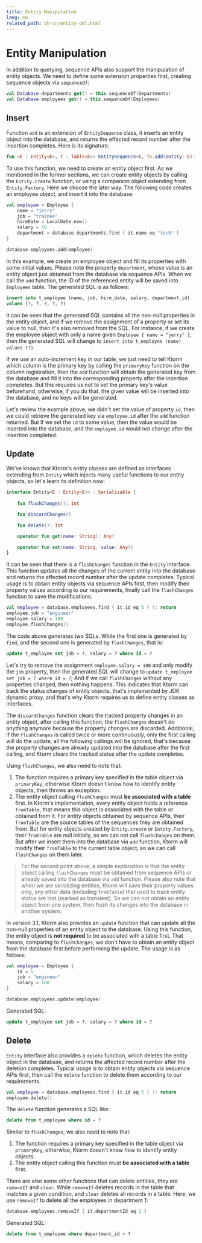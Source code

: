 ```yaml
---
title: Entity Manipulation
lang: en
related_path: zh-cn/entity-dml.html
---
```


# Entity Manipulation

In addition to querying, sequence APIs also support the manipulation of entity objects. We need to define some extension properties first, creating sequence objects via `sequenceOf`: 

```kotlin
val Database.departments get() = this.sequenceOf(Departments)
val Database.employees get() = this.sequenceOf(Employees)
```

## Insert

Function `add` is an extension of `EntitySequence` class, it inserts an entity object into the database, and returns the effected record number after the insertion completes. Here is its signature: 

```kotlin
fun <E : Entity<E>, T : Table<E>> EntitySequence<E, T>.add(entity: E): Int
```

To use this function, we need to create an entity object first. As we mentioned in the former sections, we can create entity objects by calling the `Entity.create` function, or using a companion object extending from `Entity.Factory`. Here we choose the later way. The following code creates an employee object, and insert it into the database: 

```kotlin
val employee = Employee {
    name = "jerry"
    job = "trainee"
    hireDate = LocalDate.now()
    salary = 50
    department = database.departments.find { it.name eq "tech" }
}

database.employees.add(employee)
```

In this example, we create an employee object and fill its properties with some initial values. Please note the property  `department`, whose value is an entity object just obtained from the database via sequence APIs. When we call the `add` function, the ID of the referenced entity will be saved into `Employees` table. The generated SQL is as follows: 

```sql
insert into t_employee (name, job, hire_date, salary, department_id) 
values (?, ?, ?, ?, ?) 
```

It can be seen that the generated SQL contains all the non-null properties in the entity object, and if we remove the assignment of a property or set its value to null, then it's also removed from the SQL. For instance, if we create the employee object with only a name given `Employee { name = "jerry" }`, then the generated SQL will change to `insert into t_employee (name) values (?)`. 

If we use an auto-increment key in our table, we just need to tell Ktorm which column is the primary key by calling the `primaryKey` function on the column registration, then the `add` function will obtain the generated key from the database and fill it into the corresponding property after the insertion completes. But this requires us not to set the primary key's value beforehand, otherwise, if you do that, the given value will be inserted into the database, and no keys will be generated. 

Let's review the example above, we didn't set the value of property `id`, then we could retrieve the generated key via `employee.id` after the `add` function returned. But if we set the `id` to some value, then the value would be inserted into the database, and the `employee.id` would not change after the insertion completed.

## Update

We've known that Ktorm's entity classes are defined as interfaces extending from `Entity` which injects many useful functions to our entity objects, so let's learn its definition now: 

```kotlin
interface Entity<E : Entity<E>> : Serializable {
    
    fun flushChanges(): Int

    fun discardChanges()

    fun delete(): Int

    operator fun get(name: String): Any?

    operator fun set(name: String, value: Any?)
}
```

It can be seen that there is a `flushChanges` function in the `Entity` interface. This function updates all the changes of the current entity into the database and returns the affected record number after the update completes. Typical usage is to obtain entity objects via sequence APIs first, then modify their property values according to our requirements, finally call the `flushChanges` function to save the modifications. 

```kotlin
val employee = database.employees.find { it.id eq 5 } ?: return
employee.job = "engineer"
employee.salary = 100
employee.flushChanges()
```

The code above generates two SQLs. While the first one is generated by `find`, and the second one is generated by `flushChanges`, that is: 

```sql
update t_employee set job = ?, salary = ? where id = ? 
```

Let's try to remove the assignment `employee.salary = 100` and only modify the `job` property, then the generated SQL will change to `update t_employee set job = ? where id = ?`; And if we call `flushChanges` without any properties changed, then nothing happens. This indicates that Ktorm can track the status changes of entity objects, that's implemented by JDK dynamic proxy, and that's why Ktorm requires us to define entity classes as interfaces. 

The `discardChanges` function clears the tracked property changes in an entity object, after calling this function, the `flushChanges` doesn't do anything anymore because the property changes are discarded. Additional, if the `flushChanges` is called twice or more continuously, only the first calling will do the update, all the following callings will be ignored, that's because the property changes are already updated into the database after the first calling, and Ktorm clears the tracked status after the update completes. 

Using `flushChanges`, we also need to note that: 

1. The function requires a primary key specified in the table object via `primaryKey`, otherwise Ktorm doesn't know how to identify entity objects, then throws an exception. 
2. The entity object calling `flushChanges` must **be associated with a table** first. In Ktorm's implementation, every entity object holds a reference `fromTable`, that means this object is associated with the table or obtained from it. For entity objects obtained by sequence APIs, their `fromTable` are the source tables of the sequences they are obtained from. But for entity objects created by `Entity.create` or `Entity.Factory`, their `fromTable` are null initially, so we can not call `flushChanges` on them. But after we insert them into the database via `add` function, Ktorm will modify their `fromTable` to the current table object, so we can call `flushChanges` on them later. 

> For the second point above, a simple explanation is that the entity object calling `flushChanges` must be obtained from sequence APIs or already saved into the database via `add` function. Please also note that when we are serializing entities, Ktorm will save their property values only, any other data (including `fromTable`) that used to track entity status are lost (marked as transient). So we can not obtain an entity object from one system, then flush its changes into the database in another system.

In version 3.1, Ktorm also provides an `update` function that can update all the non-null properties of an entity object to the database. Using this function, the entity object is **not required** to be associated with a table first. That means, comparing to `flushChanges`, we don't have to obtain an entity object from the database first before performing the update. The usage is as follows:

```kotlin
val employee = Employee {
    id = 5
    job = "engineer"
    salary = 100
}

database.employees.update(employee)
```

Generated SQL: 

```sql
update t_employee set job = ?, salary = ? where id = ? 
```

## Delete

`Entity` interface also provides a `delete` function, which deletes the entity object in the database, and returns the affected record number after the deletion completes. Typical usage is to obtain entity objects via sequence APIs first, then call the `delete` function to delete them according to our requirements.

```kotlin
val employee = database.employees.find { it.id eq 5 } ?: return
employee.delete()
```

The `delete` function generates a SQL like: 

```sql
delete from t_employee where id = ? 
```

Similar to `flushChanges`, we also need to note that: 

1. The function requires a primary key specified in the table object via `primaryKey`, otherwise, Ktorm doesn't know how to identify entity objects.
2. The entity object calling this function must **be associated with a table** first.

There are also some other functions that can delete entities, they are `removeIf` and `clear`. While `removeIf` deletes records in the table that matches a given condition, and `clear` deletes all records in a table. Here, we use `removeIf` to delete all the employees in department 1: 

```kotlin
database.employees.removeIf { it.departmentId eq 1 }
```

Generated SQL: 

```sql
delete from t_employee where department_id = ?
```

